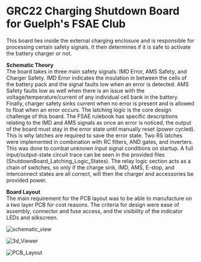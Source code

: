 # GRC22 Charging Shutdown Board for Guelph's FSAE Club
This board lies inside the external charging enclosure and is responsible for processing certain safety signals.
It then determines if it is safe to activate the battery charger or not. 

**Schematic Theory**<br>
The board takes in three main safety signals: IMD Error, AMS Safety, and Charger Safety. IMD Error indicates the insulation in between the cells of the battery pack 
and the signal faults low when an error is detected. AMS Safety faults low as well when there is an issue with the voltage/temperature/current of any individual cell bank in the battery. Finally, 
charger safety sinks current when no error is present and is allowed to float when an error occurs. The latching logic is the core design challenge of this board. 
The FSAE rulebook has specific descriptions relating to the IMD and AMS signals as once an error is noticed, the output of the board must stay in the error state until 
manually reset (power cycled). This is why latches are required to save the error state. Two RS latches were implemented in combination with RC filters, AND gates, and inverters.
This was done to combat unknown input signal conditions on startup. A full input/output-state circuit trace can be seen in the provided files (ShutdownBoard_Latching_Logic_States).
The relay logic section acts as a chain of switches, so only if  the charge sink, IMD, AMS, E-stop, and interconnect states are all correct, will then the charger and accessories be provided power.

**Board Layout**<br>
The main requirement for the PCB layout was to be able to manufacture on a two layer PCB for cost reasons. The criteria for design were ease of assembly, connector and fuse access,
and the visibility of the indicator LEDs and silkscreen. 

![schematic_view](https://github.com/seandonker/GRC22_ChargerShutdownPCB/assets/121892380/c5509ead-92f0-48ef-ae6f-bcc06bd44765)

![3d_Viewer](https://github.com/seandonker/GRC22_ChargerShutdownPCB/assets/121892380/c06da93d-f1b3-417a-b285-1ea7e30684b8)

![PCB_Layout](https://github.com/seandonker/GRC22_ChargerShutdownPCB/assets/121892380/980a0588-6bd1-4636-a8bd-1b7a37d400d1)
